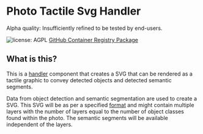 # Photo Tactile Svg Handler

Alpha quality: Insufficiently refined to be tested by end-users.

![license: AGPL](https://camo.githubusercontent.com/b53b1136762ea55ee6a2d641c9f8283b8335a79b3cb95cbab5a988e678e269b8/68747470733a2f2f696d672e736869656c64732e696f2f62616467652f6c6963656e73652d4147504c2d73756363657373) [GitHub Container Registry Package](https://github.com/Shared-Reality-Lab/IMAGE-server/pkgs/container/image-handler-photo-tactile-svg)

## What is this?

This is a [handler](https://github.com/Shared-Reality-Lab/IMAGE-server/wiki/2.-Handlers,-Preprocessors-and-Services#handlers=) component that creates a SVG that can be rendered as a tactile graphic to convey detected objects and detected semantic segments.

Data from object detection and semantic segmentation are used to create a SVG.
This SVG will be as per a specified [format](https://github.com/Shared-Reality-Lab/IMAGE-Monarch/tree/main#tactile-graphics) and might contain multiple layers with the number of layers equal to the number of object classes found within the photo. The semantic segments will be available independent of the layers.